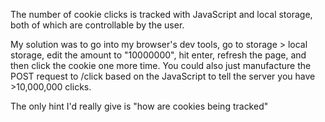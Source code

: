 The number of cookie clicks is tracked with JavaScript and local storage, both of which are controllable by the user.

My solution was to go into my browser's dev tools, go to storage > local storage, edit the amount to "10000000", hit enter, refresh the page, and then click the cookie one more time.
You could also just manufacture the POST request to /click based on the JavaScript to tell the server you have >10,000,000 clicks.

The only hint I'd really give is "how are cookies being tracked"